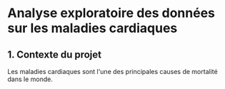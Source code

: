 # **Analyse exploratoire des données sur les maladies cardiaques**

## 1. Contexte du projet
Les maladies cardiaques sont l'une des principales causes de mortalité dans le monde. 
